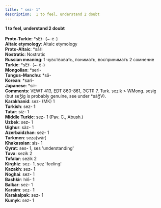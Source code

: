 ```yaml
---
title: " sez- 1"
description:  1 to feel, understand 2 doubt
---
```

<p data-pagefind-weight="0.5">
<strong> 1 to feel, understand 2 doubt</strong><br><br>
<strong>Proto-Turkic</strong>:  *sEŕ- (~-ē-)<br>
<strong>Altaic etymology</strong>:  Altaic etymology<br>
<strong> Proto-Altaic</strong>:  *sā́ŕi<br>
<strong>Nostratic</strong>:  Nostratic<br>
<strong>Russian meaning</strong>:  1 чувствовать, понимать, воспринимать 2 сомнение<br>
<strong>Turkic</strong>:  *sEŕ- (~-ē-)<br>
<strong>Mongolian</strong>:  *seri-<br>
<strong>Tungus-Manchu</strong>:  *sā-<br>
<strong>Korean</strong>:  *sari-<br>
<strong>Japanese</strong>:  *sír-<br>
<strong>Comments</strong>:  VEWT 413, EDT 860-861, ЭСТЯ 7. Turk. sezik > WMong. sesig (but seǯig is probably genuine, see under *sàǯV).<br>
<strong>Karakhanid</strong>:  sez- (MK) 1<br>
<strong>Turkish</strong>:  sez- 1<br>
<strong>Tatar</strong>:  siz- 1<br>
<strong>Middle Turkic</strong>:  sez- 1 (Pav. C., Abush.)<br>
<strong>Uzbek</strong>:  sez- 1<br>
<strong>Uighur</strong>:  säz- 1<br>
<strong>Azerbaidzhan</strong>:  sez- 1<br>
<strong>Turkmen</strong>:  seza(wār)<br>
<strong>Khakassian</strong>:  sis- 1<br>
<strong>Oyrat</strong>:  ses- 1, ses 'understanding'<br>
<strong>Tuva</strong>:  sezik 2<br>
<strong>Tofalar</strong>:  sezik 2<br>
<strong>Kirghiz</strong>:  sez- 1, sez 'feeling'<br>
<strong>Kazakh</strong>:  sez- 1<br>
<strong>Noghai</strong>:  sez- 1<br>
<strong>Bashkir</strong>:  hiδ- 1<br>
<strong>Balkar</strong>:  sez- 1<br>
<strong>Karaim</strong>:  sez- 1<br>
<strong>Karakalpak</strong>:  sez- 1<br>
<strong>Kumyk</strong>:  sez- 1<br>

</p>
